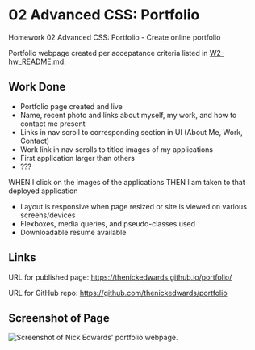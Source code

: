 # 02 Advanced CSS: Portfolio
Homework 02 Advanced CSS: Portfolio - Create online portfolio

Portfolio webpage created per accepatance criteria listed in [W2-hw_README.md](W2-hw_README.md).

## Work Done
* Portfolio page created and live
* Name, recent photo and links about myself, my work, and how to contact me present
* Links in nav scroll to corresponding section in UI (About Me, Work, Contact)
* Work link in nav scrolls to titled images of my applications
* First application larger than others
* ???

WHEN I click on the images of the applications
THEN I am taken to that deployed application

* Layout is responsive when page resized or site is viewed on various screens/devices
* Flexboxes, media queries, and pseudo-classes used
* Downloadable resume available



## Links
URL for published page: https://thenickedwards.github.io/portfolio/

URL for GitHub repo: https://github.com/thenickedwards/portfolio

## Screenshot of Page
![Screenshot of Nick Edwards' portfolio webpage.](screencapture-nick_edwards-portfolio.png)